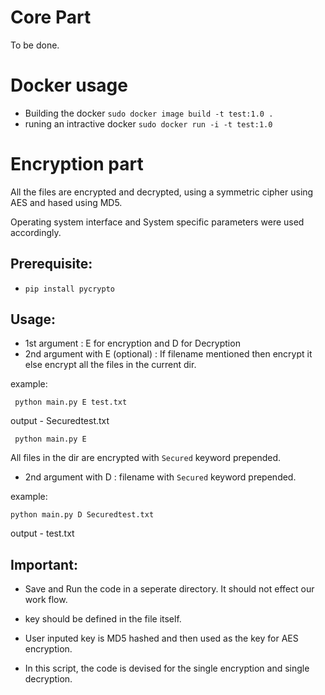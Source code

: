 # Core Part
To be done.

# Docker usage 
- Building the docker `sudo docker image build -t test:1.0 .`
- runing an intractive docker `sudo docker run -i -t test:1.0`

# Encryption part
All the files are encrypted and decrypted, using a symmetric cipher using AES and hased using MD5.

Operating system interface and System specific parameters were used accordingly. 
## Prerequisite:
- `pip install pycrypto` 
## Usage:
- 1st argument : E for encryption and D for Decryption
- 2nd argument with E (optional) :  If filename mentioned then encrypt it else encrypt all the files in the current dir.

example:

` python main.py E test.txt` 

output - Securedtest.txt 


` python main.py E`

All files in the dir are encrypted with `Secured` keyword prepended.

- 2nd argument with D : filename with `Secured` keyword prepended.

example:

`python main.py D Securedtest.txt`

output - test.txt
## Important:

- Save and Run the code in a seperate directory. It should not effect our work flow. 

- key should be defined in the file itself.
- User inputed key is MD5 hashed and then used as the key for AES encryption. 
- In this script, the code is devised for the single encryption and single decryption.
